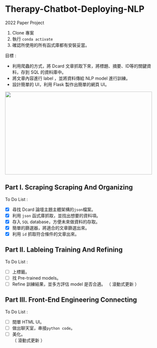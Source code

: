 # Therapy-Chatbot-Deploying-NLP
2022 Paper Project

1. Clone 專案
2. 執行 ```conda activate```
3. 確認所使用的所有函式庫都有安裝妥當。

目標 : 

- 利用爬蟲的方式，將 Dcard 文章抓取下來，將標題、摘要、ID等的關鍵資料，存到 SQL 的資料庫中。
- 將文章內容進行 label ，並將資料傳給 NLP model 進行訓練。
- 設計簡單的 UI，利用 Flask 製作出簡單的網頁 UI。

<img src="https://media.giphy.com/media/KDspjK5MT9xhqyycfR/giphy.gif" width="480" height="270"/>

## Part I. Scraping Scraping And Organizing

To Do List :
- [x] 尋找 Dcard 論壇主題主體架構的```json```檔案。
- [x] 利用 ```json``` 函式庫抓取，並找出想要的資料項。
- [x] 存入 ```SQL``` database，方便未來做資料的存取。
- [x] 簡單的篩選器，將適合的文章篩選出來。
- [x] 利用 ```id``` 抓取符合條件的文章出來。

## Part II. Lableing Training And Refining

To Do List :
- [ ] 上標籤。
- [ ] 找 Pre-trained models。
- [ ] Refine 訓練結果，並多方評估 model 是否合適。
（ 滾動式更新 ）

## Part III. Front-End Engineering Connecting

To Do List :
- [ ] 間單 HTML UI。
- [ ] 做出聊天室，串接```python code```。
- [ ] 美化。  
（ 滾動式更新 ）